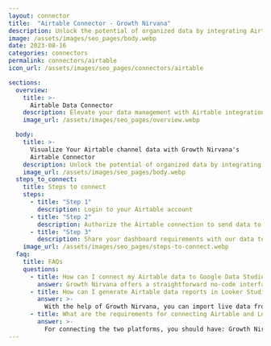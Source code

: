 ```yaml
---
layout: connector
title:  "Airtable Connector - Growth Nirvana"
description: Unlock the potential of organized data by integrating Airtable with Looker Studio, where insights transform into actions.
image: /assets/images/seo_pages/body.webp
date: 2023-08-16
categories: connectors
permalink: connectors/airtable
icon_url: /assets/images/seo_pages/connectors/airtable

sections:
  overview:
    title: >-
      Airtable Data Connector
    description: Elevate your data management with Airtable integration. Seamlessly blend the efficiency of structured data organization with Looker Studio's analytical prowess, transforming raw data into a strategic advantage that drives informed decision-making.
    image_url: /assets/images/seo_pages/overview.webp

  body:
    title: >-
      Visualize Your Airtable channel data with Growth Nirvana's
      Airtable Connector
    description: Unlock the potential of organized data by integrating Airtable with Looker Studio, where insights transform into actions.
    image_url: /assets/images/seo_pages/body.webp
  steps_to_connect:
    title: Steps to connect
    steps:
      - title: "Step 1"
        description: Login to your Airtable account
      - title: "Step 2"
        description: Authorize the Airtable connection to send data to Growth Nirvana
      - title: "Step 3"
        description: Share your dashboard requirements with our data team. We will build the report for you.
    image_url: /assets/images/seo_pages/steps-to-connect.webp
  faq:
    title: FAQs
    questions:
      - title: How can I connect my Airtable data to Google Data Studio/Looker Studio?
        answer: Growth Nirvana offers a straightforward no-code interface to connect to Airtable data sources.
      - title: How can I generate Airtable data reports in Looker Studio?
        answer: >-
          With the help of Growth Nirvana, you can import live data from Airtable into Looker Studio. These data can be viewed in charts, tables, and dashboards to generate branded reports that can be shared instantly.
      - title: What are the requirements for connecting Airtable and Looker Studio?
        answer: >-
          For connecting the two platforms, you should have: Growth Nirvana Account and Airtable Ads Account
---
```

